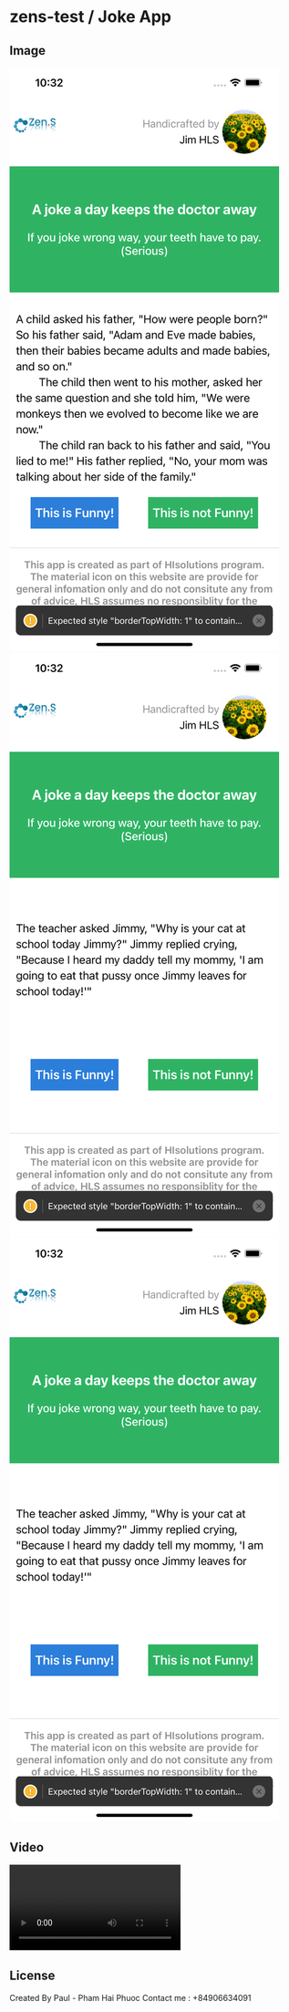 # zens-test / Joke App
## Image
 ![alt text](./image1.png)
 ![alt text](./image2.png)
 ![alt text](./image3.png)

 ## Video
 ![alt text](./video.mp4)

 ## License

 Created By Paul - Pham Hai Phuoc 
 Contact me : +84906634091
